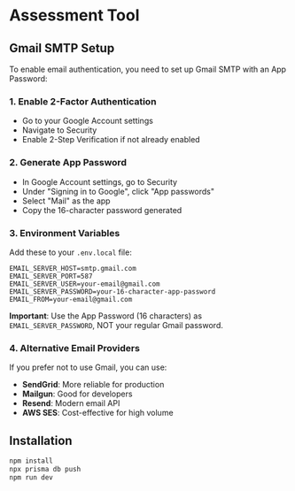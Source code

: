 # Assessment Tool

## Gmail SMTP Setup

To enable email authentication, you need to set up Gmail SMTP with an App Password:

### 1. Enable 2-Factor Authentication
- Go to your Google Account settings
- Navigate to Security
- Enable 2-Step Verification if not already enabled

### 2. Generate App Password
- In Google Account settings, go to Security
- Under "Signing in to Google", click "App passwords"
- Select "Mail" as the app
- Copy the 16-character password generated

### 3. Environment Variables
Add these to your `.env.local` file:

```env
EMAIL_SERVER_HOST=smtp.gmail.com
EMAIL_SERVER_PORT=587
EMAIL_SERVER_USER=your-email@gmail.com
EMAIL_SERVER_PASSWORD=your-16-character-app-password
EMAIL_FROM=your-email@gmail.com
```

**Important**: Use the App Password (16 characters) as `EMAIL_SERVER_PASSWORD`, NOT your regular Gmail password.

### 4. Alternative Email Providers
If you prefer not to use Gmail, you can use:
- **SendGrid**: More reliable for production
- **Mailgun**: Good for developers
- **Resend**: Modern email API
- **AWS SES**: Cost-effective for high volume

## Installation

```bash
npm install
npx prisma db push
npm run dev
```
